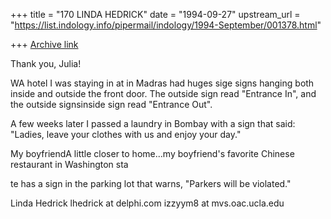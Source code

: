 +++
title = "170 LINDA HEDRICK"
date = "1994-09-27"
upstream_url = "https://list.indology.info/pipermail/indology/1994-September/001378.html"

+++
[Archive link](https://list.indology.info/pipermail/indology/1994-September/001378.html)

Thank you, Julia!

WA hotel I was staying in at in Madras had huges sige signs hanging both inside and 
outside the front door.  The outside sign read "Entrance In", and the
outside signsinside sign read "Entrance Out".

A few weeks later I passed a laundry in Bombay with a sign that said:
"Ladies, leave your clothes with us and enjoy your day."

My boyfriendA little closer to home...my boyfriend's favorite Chinese restaurant in
Washington sta

te has a sign in the parking lot that warns, "Parkers will
be violated."

Linda Hedrick
lhedrick at delphi.com
izzyym8 at mvs.oac.ucla.edu






